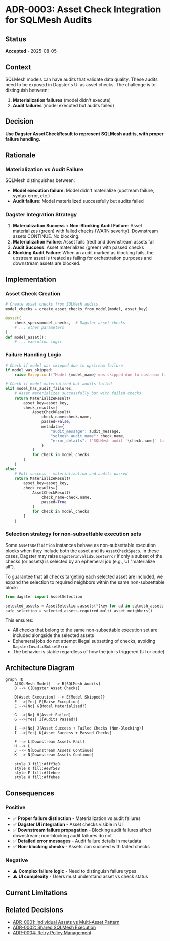 # ADR-0003: Asset Check Integration for SQLMesh Audits

## Status

**Accepted** - 2025-08-05

## Context

SQLMesh models can have audits that validate data quality. These audits need to be exposed in Dagster's UI as asset checks. The challenge is to distinguish between:

1. **Materialization failures** (model didn't execute)
2. **Audit failures** (model executed but audits failed)

## Decision

**Use Dagster AssetCheckResult to represent SQLMesh audits, with proper failure handling.**

## Rationale

### Materialization vs Audit Failure

SQLMesh distinguishes between:

- **Model execution failure**: Model didn't materialize (upstream failure, syntax error, etc.)
- **Audit failure**: Model materialized successfully but audits failed

### Dagster Integration Strategy

1. **Materialization Success + Non-Blocking Audit Failure**: Asset materializes (green) with failed checks (WARN severity). Downstream assets CONTINUE. No blocking.
2. **Materialization Failure**: Asset fails (red) and downstream assets fail
3. **Audit Success**: Asset materializes (green) with passed checks
4. **Blocking Audit Failure**: When an audit marked as blocking fails, the upstream asset is treated as failing for orchestration purposes and downstream assets are blocked.

## Implementation

### Asset Check Creation

```python
# Create asset checks from SQLMesh audits
model_checks = create_asset_checks_from_model(model, asset_key)

@asset(
    check_specs=model_checks,  # Dagster asset checks
    # ... other parameters
)
def model_asset():
    # ... execution logic
```

### Failure Handling Logic

```python
# Check if model was skipped due to upstream failure
if model_was_skipped:
    raise Exception(f"Model {model_name} was skipped due to upstream failures")

# Check if model materialized but audits failed
elif model_has_audit_failures:
    # Asset materializes successfully but with failed checks
    return MaterializeResult(
        asset_key=asset_key,
        check_results=[
            AssetCheckResult(
                check_name=check.name,
                passed=False,
                metadata={
                    "audit_message": audit_message,
                    "sqlmesh_audit_name": check.name,
                    "error_details": f"SQLMesh audit '{check.name}' failed: {audit_message}"
                }
            )
            for check in model_checks
        ]
    )
else:
    # Full success - materialization and audits passed
    return MaterializeResult(
        asset_key=asset_key,
        check_results=[
            AssetCheckResult(
                check_name=check.name,
                passed=True
            )
            for check in model_checks
        ]
    )
```

### Selection strategy for non-subsettable execution sets

Some `AssetsDefinition` instances behave as non-subsettable execution blocks when they include both the asset and its `AssetCheckSpec`s. In these cases, Dagster may raise `DagsterInvalidSubsetError` if only a subset of the checks (or assets) is selected by an ephemeral job (e.g., UI "materialize all").

To guarantee that all checks targeting each selected asset are included, we expand the selection to required neighbors within the same non-subsettable block:

```python
from dagster import AssetSelection

selected_assets = AssetSelection.assets(*(key for ad in sqlmesh_assets for key in ad.keys))
safe_selection = selected_assets.required_multi_asset_neighbors()
```

This ensures:

- All checks that belong to the same non-subsettable execution set are included alongside the selected assets
- Ephemeral jobs do not attempt illegal subsetting of checks, avoiding `DagsterInvalidSubsetError`
- The behavior is stable regardless of how the job is triggered (UI or code)

## Architecture Diagram

```mermaid
graph TD
    A[SQLMesh Model] --> B[SQLMesh Audits]
    B --> C[Dagster Asset Checks]

    D[Asset Execution] --> E{Model Skipped?}
    E -->|Yes| F[Raise Exception]
    E -->|No| G{Model Materialized?}

    G -->|No| H[Asset Failed]
    G -->|Yes| I{Audits Passed?}

    I -->|No| J[Asset Success + Failed Checks (Non-Blocking)]
    I -->|Yes| K[Asset Success + Passed Checks]

    F --> L[Downstream Assets Fail]
    H --> L
    J --> N[Downstream Assets Continue]
    K --> N[Downstream Assets Continue]

    style J fill:#fff3e0
    style K fill:#e8f5e8
    style F fill:#ffebee
    style H fill:#ffebee
```

## Consequences

### Positive

- ✅ **Proper failure distinction** - Materialization vs audit failures
- ✅ **Dagster UI integration** - Asset checks visible in UI
- ✅ **Downstream failure propagation** - Blocking audit failures affect downstream; non-blocking audit failures do not
- ✅ **Detailed error messages** - Audit failure details in metadata
- ✅ **Non-blocking checks** - Assets can succeed with failed checks

### Negative

- ⚠️ **Complex failure logic** - Need to distinguish failure types
- ⚠️ **UI complexity** - Users must understand asset vs check status

## Current Limitations

## Related Decisions

- [ADR-0001: Individual Assets vs Multi-Asset Pattern](./0001-individual-assets-vs-multi-asset.md)
- [ADR-0002: Shared SQLMesh Execution](./0002-shared-sqlmesh-execution.md)
- [ADR-0004: Retry Policy Management](./0004-retry-policy-management.md)
